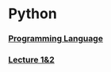 # Python

### [Programming Language](https://github.com/kps990515/ProgrammingStudy/tree/master/Python/%EC%96%B8%EC%96%B4%EA%B8%B0%EC%B4%88)

### [Lecture 1&2](https://github.com/kps990515/ProgrammingStudy/tree/master/Python/Lecture%201%262)
